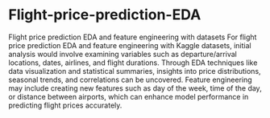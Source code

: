 # Flight-price-prediction-EDA
Flight price prediction EDA and feature engineering with datasets
For flight price prediction EDA and feature engineering with Kaggle datasets, initial analysis would involve examining variables such as departure/arrival locations, dates, airlines, and flight durations. Through EDA techniques like data visualization and statistical summaries, insights into price distributions, seasonal trends, and correlations can be uncovered. Feature engineering may include creating new features such as day of the week, time of the day, or distance between airports, which can enhance model performance in predicting flight prices accurately.
